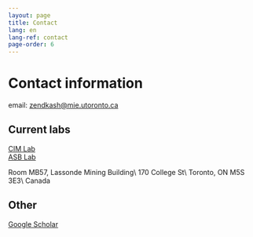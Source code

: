```yaml
---
layout: page
title: Contact
lang: en
lang-ref: contact
page-order: 6
---
```


# Contact information

email: <zendkash@mie.utoronto.ca>

## Current labs
[CIM Lab](https://cimlab.mie.utoronto.ca/)  
[ASB Lab](http://asblab.mie.utoronto.ca/)

Room MB57, Lassonde Mining Building\\
170 College St\\
Toronto, ON M5S 3E3\\
Canada

## Other

[Google Scholar](https://scholar.google.ca/citations?user=_WdA8SEAAAAJ&hl=en)
